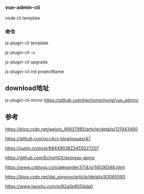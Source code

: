 ### vue-admin-cli 
node cli template

### 命令
js-plugin-cli template

js-plugin-cli -v

js-plugin-cli upgrade

js-plugin-cli init projectName

## download地址
js-plugin-cli mirror https://github.com/hechongchong/vue_admin/

## 参考
https://blog.csdn.net/weixin_46837985/article/details/121943460

https://github.com/xccjk/x-blog/issues/47

https://juejin.cn/post/6844903823455027207

https://github.com/EchoHGX/express-demo

https://www.cnblogs.com/alexander3714/p/14026348.html

https://blog.csdn.net/dai_qingyun/article/details/83065593

https://www.jianshu.com/p/62a0e8054da0


